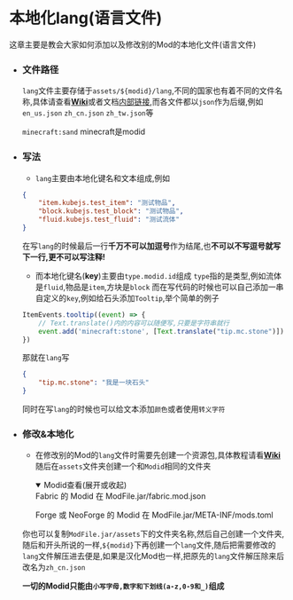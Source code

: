# 本地化lang(语言文件)
这章主要是教会大家如何添加以及修改别的Mod的本地化文件(语言文件)

* ### 文件路径
  `lang`文件主要存储于`assets/${modid}/lang`,不同的国家也有着不同的文件名称,具体请查看[**Wiki**](https://zh.minecraft.wiki/w/语言)或者文档[内部链接](/ti-wai-hua/lang-wen-jian-ming.md),而各文件都以`json`作为后缀,例如`en_us.json` `zh_cn.json` `zh_tw.json`等 

  `minecraft:sand` minecraft是modid

* ### 写法
  * `lang`主要由本地化键名和文本组成,例如
  ```json
  {
      "item.kubejs.test_item": "测试物品",
      "block.kubejs.test_block": "测试物品",
      "fluid.kubejs.test_fluid": "测试流体"
  }
  ```
  在写`lang`的时候最后一行**千万不可以加逗号**作为结尾,也**不可以不写逗号就写下一行,更不可以写注释!**
  * 而本地化键名(**key**)主要由`type.modid.id`组成
  `type`指的是类型,例如流体是`fluid`,物品是`item`,方块是`block`
  而在写代码的时候也可以自己添加一串自定义的`key`,例如给石头添加`Tooltip`,举个简单的例子
  ```js
  ItemEvents.tooltip((event) => {
	  // Text.translate()内的内容可以随便写,只要是字符串就行
  	  event.add('minecraft:stone', [Text.translate("tip.mc.stone")])
  })
  ```
  那就在`lang`写
  ```json
  {
	  "tip.mc.stone": "我是一块石头"
  }
  ```
  同时在写`lang`的时候也可以给文本添加`颜色`或者使用`转义字符`

* ### 修改&本地化
  * 在修改别的Mod的`lang`文件时需要先创建一个资源包,具体教程请看[**Wiki**](https://zh.minecraft.wiki/w/Tutorial:制作资源包)
  随后在`assets`文件夹创建一个和`Modid`相同的文件夹
    <details open>
    <summary>Modid查看(展开或收起)</summary>
    Fabric 的 Modid 在 ModFile.jar/fabric.mod.json

    Forge 或 NeoForge 的 Modid 在 ModFile.jar/META-INF/mods.toml
    </details>
  你也可以复制`ModFile.jar/assets`下的文件夹名称,然后自己创建一个文件夹,随后和开头所说的一样,`${modid}`下再创建一个`lang`文件,随后把需要修改的`lang`文件解压进去便是,如果是汉化Mod也一样,把原先的`lang`文件解压除来后改名为`zh_cn.json`

  **一切的Modid只能由`小写字母,数字和下划线(a-z,0-9和_)`组成**